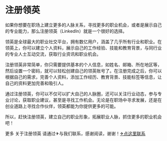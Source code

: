 # 注册领英

如果你想要在职场上建立更多的人脉关系，寻找更多的职业机会，或者是展示自己的专业能力，那么注册领英（LinkedIn）就是一个很好的选择。

领英是全球最大的职业社交平台，拥有数亿用户，涵盖了几乎所有行业和职业。在领英上，你可以建立个人资料，展示自己的工作经验、技能和教育背景，与同行业的专业人士互动交流，获取行业资讯和职业机会。

注册领英非常简单，你只需要提供基本的个人信息，如姓名、邮箱、所在地区等，然后设置一个密码，就可以轻松创建自己的领英账号了。在注册完成之后，你可以根据自己的需求，完善个人资料，添加工作经历、教育背景、技能标签等信息，让自己的资料更加完善和吸引人。

通过注册领英，你可以不仅可以扩大自己的人脉圈，还可以关注行业动态，参与专业讨论，获取职业建议，甚至是寻找工作机会。无论是在职场中寻求发展，还是在创业道路上寻找合作伙伴，领英都能为你提供更多的可能。

所以，赶快注册领英，建立自己的职业形象，拓展职业人脉，抓住更多的职业机会吧！

更多 关于注册领英 请通过✈与我们联系，感谢阅读，谢谢！[✈点这里联系](https://acc.k02.cc)